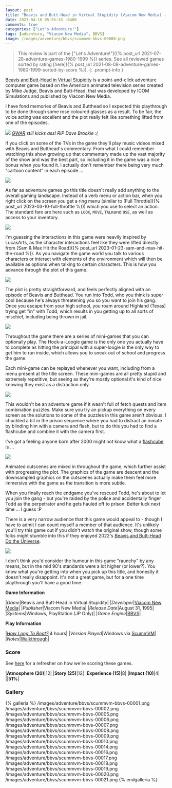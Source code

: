 ```yaml
---
layout: post
title: "Beavis and Butt-Head in Virtual Stupidity (Viacom New Media) - 1995"
date: 2023-04-16 05:55:33 -0400
comments: true
categories: ["Let's Adventure!"]
tags: [adventure, "Viacom New Media", BBVS]
image: /images/adventure/bbvs/scummvm-bbvs-00000.png
---
```

> This review is part of the ["Let's Adventure!"]({% post_url 2021-07-28-adventure-games-1980-1999 %}) series. See all reviewed games sorted by rating [here]({% post_url 2021-08-08-adventure-games-1980-1999-sorted-by-score %}).
{: .prompt-info }

[Beavis and Butt-Head in Virtual Stupidity](https://en.wikipedia.org/wiki/Beavis_and_Butt-Head_in_Virtual_Stupidity) is a point-and-click adventure computer game based on the American animated television series created by Mike Judge, Beavis and Butt-Head, that was developed by ICOM Simulations and published by Viacom New Media.

I have fond memories of Beavis and Butthead so I expected this playthrough to be done through some rose coloured glasses as a result. To be fair, the voice acting was excellent and the plot really felt like something lifted from one of the episodes.

![](/images/adventure/bbvs/scummvm-bbvs-00023.png)
_[GWAR](https://en.wikipedia.org/wiki/Gwar) still kicks ass! RIP Dave Brockie :(_

If you click on some of the TVs in the game they'll play music videos mixed with Beavis and Butthead's commentary. From what I could remember watching this show growing up that commentary made up the vast majority of the show and was the best part, so including it in the game was a nice bonus when you found it. I actually don't remember there being very much "cartoon content" in each episode ...

![](/images/adventure/bbvs/scummvm-bbvs-00003.png)

As far as adventure games go this title doesn't really add anything to the overall gaming landscape. Instead of a verb menu or action bar, when you right click on the screen you get a ring menu (similar to [Full Throttle]({% post_url 2023-03-10-full-throttle %})) which you use to select an action. The standard fare are here such as `LOOK`, `MOVE`, `TALK`and `USE`, as well as access to your inventory.

![](/images/adventure/bbvs/scummvm-bbvs-00012.png)

I'm guessing the interactions in this game were heavily inspired by LucasArts, as the character interactions feel like they were lifted directly from [Sam & Max Hit the Road]({% post_url 2023-01-23-sam-and-max-hit-the-road %}). As you navigate the game world you talk to various characters or interact with elements of the environment which will then be available as options when talking to certain characters. This is how you advance through the plot of this game.

![](/images/adventure/bbvs/scummvm-bbvs-00011.png)

The plot is pretty straightforward, and feels perfectly aligned with an episode of Beavis and Butthead. You run into Todd, who you think is super cool because he's always threatening you so you want to join his gang. Once you escape from your high school, you roam around Highland (Texas) trying get "in" with Todd, which results in you getting up to all sorts of mischief, including being thrown in jail.

![](/images/adventure/bbvs/scummvm-bbvs-00004.png)

Throughout the game there are a series of mini-games that you can optionally play. The Hock-a-Loogie game is the only one you actually have to complete as hitting the principal with a super-loogie is the only way to get him to run inside, which allows you to sneak out of school and progress the game.

Each mini-game can be replayed whenever you want, including from a menu present at the title screen. These mini-games are all pretty stupid and extremely repetitive, but seeing as they're mostly optional it's kind of nice knowing they exist as a distraction only.

![](/images/adventure/bbvs/scummvm-bbvs-00013.png)

This wouldn't be an adventure game if it wasn't full of fetch quests and item combination puzzles. Make sure you try an pickup everything on every screen as the solutions to some of the puzzles in this game aren't obvious. I chuckled a bit in the prison sequence where you had to distract an inmate by blinding him with a camera and flash, but to do this you had to find a flashcube and combine it with the camera first.

I've got a feeling anyone born after 2000 might not know what a [flashcube](https://en.wikipedia.org/wiki/Flash_(photography)#flashcube) is ...

![](/images/adventure/bbvs/scummvm-bbvs-00015.png)

Animated cutscenes are mixed in throughout the game, which further assist with progressing the plot. The graphics of the game are descent and the downsampled graphics on the cutscenes actually make them feel more immersive with the game as the transition is more subtle.

When you finally reach the endgame you've rescued Todd, he's about to let you join the gang - but you're raided by the police and accidentally finger Todd as the perpetrator and he gets hauled off to prison. Better luck next time ... I guess :P

There is a very narrow audience that this game would appeal to - though I have to admit I can count myself a member of that audience. It's unlikely you'll try this game out if you didn't watch the original show, though some folks might stumble into this if they enjoyed 2022's [Beavis and Butt-Head Do the Universe](https://en.wikipedia.org/wiki/Beavis_and_Butt-Head_Do_the_Universe).

![](/images/adventure/bbvs/scummvm-bbvs-00022.png)

I don't think you'd consider the humour in this game "raunchy" by any means, but in the mid 90's standards were a lot higher (or lower?). You know what you're getting into when you pick up this title, and honestly it doesn't really disappoint. It's not a great game, but for a one time playthrough you'll have a good time.

**Game Information**

|*Game*|Beavis and Butt-Head in Virtual Stupidity|
|*Developer*|[Viacom New Media](https://en.wikipedia.org/wiki/Viacom_(2005%E2%80%93present))|
|*Publisher*|Viacom New Media|
|*Release Date*|August 31, 1995|
|*Systems*|Windows, PlayStation (JP Only)|
|*Game Engine*|[BBVS](https://wiki.scummvm.org/index.php/BBVS)|

**Play Information**

|[*How Long To Beat?*](https://howlongtobeat.com/game/991)|4 hours|
|*Version Played*|Windows via [ScummVM](https://www.scummvm.org/)|
|*Notes*|[Walkthrough](https://www.walkthroughking.com/text/beavisbuttheadvirtual.aspx)|

### Score

See [here](https://www.alexbevi.com/blog/2021/07/28/adventure-games-1980-1999/#scoring) for a refresher on how we're scoring these games.

|**Atmosphere (20)**|12|
|**Story (25)**|12|
|**Experience (15)**|8|
|**Impact (10)**|4|
||**51%**|

### Gallery

{% galleria %}
/images/adventure/bbvs/scummvm-bbvs-00001.png
/images/adventure/bbvs/scummvm-bbvs-00002.png
/images/adventure/bbvs/scummvm-bbvs-00005.png
/images/adventure/bbvs/scummvm-bbvs-00006.png
/images/adventure/bbvs/scummvm-bbvs-00007.png
/images/adventure/bbvs/scummvm-bbvs-00008.png
/images/adventure/bbvs/scummvm-bbvs-00009.png
/images/adventure/bbvs/scummvm-bbvs-00010.png
/images/adventure/bbvs/scummvm-bbvs-00014.png
/images/adventure/bbvs/scummvm-bbvs-00016.png
/images/adventure/bbvs/scummvm-bbvs-00017.png
/images/adventure/bbvs/scummvm-bbvs-00018.png
/images/adventure/bbvs/scummvm-bbvs-00019.png
/images/adventure/bbvs/scummvm-bbvs-00020.png
/images/adventure/bbvs/scummvm-bbvs-00021.png
{% endgalleria %}